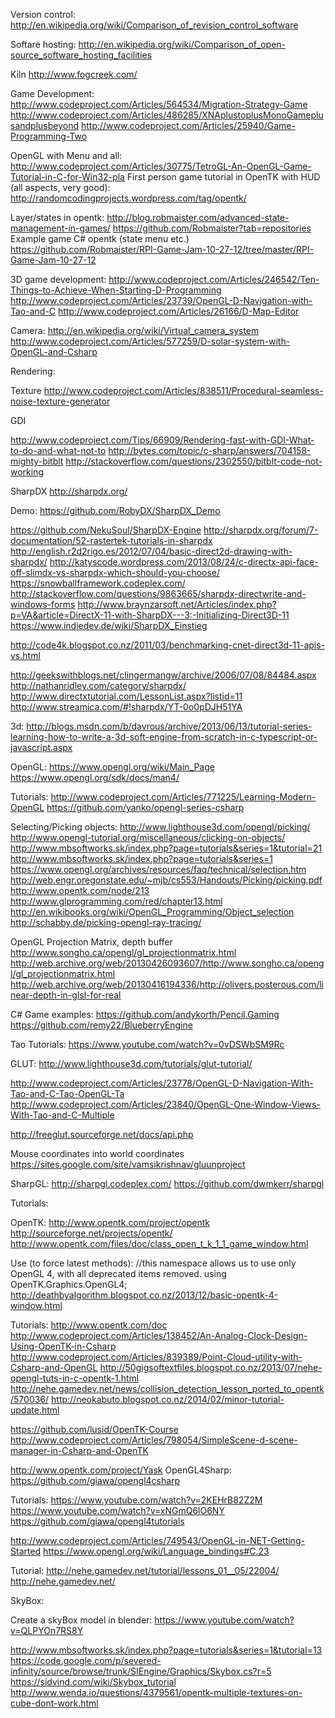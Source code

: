 

Version control:
http://en.wikipedia.org/wiki/Comparison_of_revision_control_software


Softare hosting:
http://en.wikipedia.org/wiki/Comparison_of_open-source_software_hosting_facilities

Kiln
http://www.fogcreek.com/


Game Development:
http://www.codeproject.com/Articles/564534/Migration-Strategy-Game
http://www.codeproject.com/Articles/486285/XNAplustoplusMonoGameplusandplusbeyond
http://www.codeproject.com/Articles/25940/Game-Programming-Two

OpenGL with Menu and all:
http://www.codeproject.com/Articles/30775/TetroGL-An-OpenGL-Game-Tutorial-in-C-for-Win32-pla
First person game tutorial in OpenTK with HUD (all aspects, very good):
http://randomcodingprojects.wordpress.com/tag/opentk/

Layer/states in opentk:
http://blog.robmaister.com/advanced-state-management-in-games/
https://github.com/Robmaister?tab=repositories
Example game C# opentk (state menu etc.)
https://github.com/Robmaister/RPI-Game-Jam-10-27-12/tree/master/RPI-Game-Jam-10-27-12


3D game development:
http://www.codeproject.com/Articles/246542/Ten-Things-to-Achieve-When-Starting-D-Programming
http://www.codeproject.com/Articles/23739/OpenGL-D-Navigation-with-Tao-and-C
http://www.codeproject.com/Articles/26166/D-Map-Editor

Camera:
http://en.wikipedia.org/wiki/Virtual_camera_system
http://www.codeproject.com/Articles/577259/D-solar-system-with-OpenGL-and-Csharp

Rendering:

Texture
http://www.codeproject.com/Articles/838511/Procedural-seamless-noise-texture-generator



GDI

http://www.codeproject.com/Tips/66909/Rendering-fast-with-GDI-What-to-do-and-what-not-to
http://bytes.com/topic/c-sharp/answers/704158-mighty-bitblt
http://stackoverflow.com/questions/2302550/bitblt-code-not-working


SharpDX
http://sharpdx.org/

Demo:
https://github.com/RobyDX/SharpDX_Demo

https://github.com/NekuSoul/SharpDX-Engine
http://sharpdx.org/forum/7-documentation/52-rastertek-tutorials-in-sharpdx
http://english.r2d2rigo.es/2012/07/04/basic-direct2d-drawing-with-sharpdx/
http://katyscode.wordpress.com/2013/08/24/c-directx-api-face-off-slimdx-vs-sharpdx-which-should-you-choose/
https://snowballframework.codeplex.com/
http://stackoverflow.com/questions/9863665/sharpdx-directwrite-and-windows-forms
http://www.braynzarsoft.net/Articles/index.php?p=VA&article=DirectX-11-with-SharpDX---3:-Initializing-Direct3D-11
https://www.indiedev.de/wiki/SharpDX_Einstieg

http://code4k.blogspot.co.nz/2011/03/benchmarking-cnet-direct3d-11-apis-vs.html

http://geekswithblogs.net/clingermangw/archive/2006/07/08/84484.aspx
http://nathanridley.com/category/sharpdx/
http://www.directxtutorial.com/LessonList.aspx?listid=11
http://www.streamica.com/#!sharpdx/YT-0o0pDJH51YA




3d:
http://blogs.msdn.com/b/davrous/archive/2013/06/13/tutorial-series-learning-how-to-write-a-3d-soft-engine-from-scratch-in-c-typescript-or-javascript.aspx



OpenGL:
https://www.opengl.org/wiki/Main_Page
https://www.opengl.org/sdk/docs/man4/


Tutorials:
http://www.codeproject.com/Articles/771225/Learning-Modern-OpenGL
https://github.com/yanko/opengl-series-csharp

Selecting/Picking objects:
http://www.lighthouse3d.com/opengl/picking/
http://www.opengl-tutorial.org/miscellaneous/clicking-on-objects/
http://www.mbsoftworks.sk/index.php?page=tutorials&series=1&tutorial=21
http://www.mbsoftworks.sk/index.php?page=tutorials&series=1
https://www.opengl.org/archives/resources/faq/technical/selection.htm
http://web.engr.oregonstate.edu/~mjb/cs553/Handouts/Picking/picking.pdf
http://www.opentk.com/node/213
http://www.glprogramming.com/red/chapter13.html
http://en.wikibooks.org/wiki/OpenGL_Programming/Object_selection
http://schabby.de/picking-opengl-ray-tracing/


OpenGL Projection Matrix, depth buffer
http://www.songho.ca/opengl/gl_projectionmatrix.html
http://web.archive.org/web/20130426093607/http://www.songho.ca/opengl/gl_projectionmatrix.html
http://web.archive.org/web/20130416194336/http://olivers.posterous.com/linear-depth-in-glsl-for-real

C# Game examples:
https://github.com/andykorth/Pencil.Gaming
https://github.com/remy22/BlueberryEngine

Tao Tutorials:
https://www.youtube.com/watch?v=0vDSWbSM9Rc



GLUT:
http://www.lighthouse3d.com/tutorials/glut-tutorial/

http://www.codeproject.com/Articles/23778/OpenGL-D-Navigation-With-Tao-and-C-Tao-OpenGL-Ta
http://www.codeproject.com/Articles/23840/OpenGL-One-Window-Views-With-Tao-and-C-Multiple

http://freeglut.sourceforge.net/docs/api.php


Mouse coordinates into world coordinates
https://sites.google.com/site/vamsikrishnav/gluunproject


SharpGL:
http://sharpgl.codeplex.com/
https://github.com/dwmkerr/sharpgl

Tutorials:


OpenTK:
http://www.opentk.com/project/opentk
http://sourceforge.net/projects/opentk/
http://www.opentk.com/files/doc/class_open_t_k_1_1_game_window.html

Use (to force latest methods):
//this namespace allows us to use only OpenGL 4, with all deprecated items removed.
using OpenTK.Graphics.OpenGL4;
http://deathbyalgorithm.blogspot.co.nz/2013/12/basic-opentk-4-window.html


Tutorials:
http://www.opentk.com/doc
http://www.codeproject.com/Articles/138452/An-Analog-Clock-Design-Using-OpenTK-in-Csharp
http://www.codeproject.com/Articles/839389/Point-Cloud-utility-with-Csharp-and-OpenGL
http://50gigsoftextfiles.blogspot.co.nz/2013/07/nehe-opengl-tuts-in-c-opentk-1.html
http://nehe.gamedev.net/news/collision_detection_lesson_ported_to_opentk/570036/
http://neokabuto.blogspot.co.nz/2014/02/minor-tutorial-update.html

https://github.com/lusid/OpenTK-Course
http://www.codeproject.com/Articles/798054/SimpleScene-d-scene-manager-in-Csharp-and-OpenTK


http://www.opentk.com/project/Yask
OpenGL4Sharp:
https://github.com/giawa/opengl4csharp

Tutorials:
https://www.youtube.com/watch?v=2KEHrB82Z2M
https://www.youtube.com/watch?v=xNGmQ6lO6NY
https://github.com/giawa/opengl4tutorials




http://www.codeproject.com/Articles/749543/OpenGL-in-NET-Getting-Started
https://www.opengl.org/wiki/Language_bindings#C.23

Tutorial:
http://nehe.gamedev.net/tutorial/lessons_01__05/22004/
http://nehe.gamedev.net/



SkyBox:

Create a skyBox model in blender:
https://www.youtube.com/watch?v=QLPYOn7RS8Y

http://www.mbsoftworks.sk/index.php?page=tutorials&series=1&tutorial=13
https://code.google.com/p/severed-infinity/source/browse/trunk/SIEngine/Graphics/Skybox.cs?r=5
https://sidvind.com/wiki/Skybox_tutorial
http://www.wenda.io/questions/4379561/opentk-multiple-textures-on-cube-dont-work.html